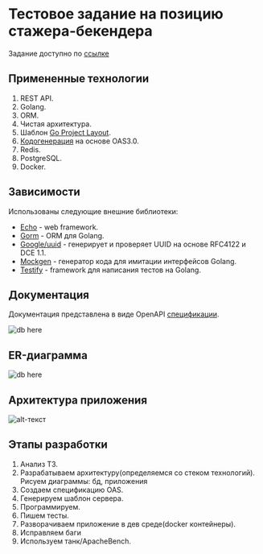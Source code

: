 Тестовое задание на позицию стажера-бекендера
==============================================

Задание доступно по [ссылке](https://github.com/olteffe/avitochat/blob/master/task.md)

Примененные технологии
-----------------------

1. REST API.
2. Golang.
3. ORM.
4. Чистая архитектура.
5. Шаблон [Go Project Layout](https://github.com/golang-standards/project-layout).
8. [Кодогенерация](https://github.com/openapitools/openapi-generator) на основе OAS3.0.
6. Redis.
7. PostgreSQL.
9. Docker.

Зависимости
------------

Использованы следующие внешние библиотеки:
* [Echo](https://github.com/labstack/echo) - web framework.
* [Gorm](https://github.com/go-gorm/gorm) - ORM для Golang.
* [Google/uuid](https://github.com/google/uuid) - генерирует и проверяет UUID на основе RFC4122 и DCE 1.1.
* [Mockgen](https://github.com/golang/mock) - генератор кода для имитации интерфейсов Golang.
* [Testify](https://github.com/stretchr/testify/) - framework для написания тестов на Golang.

Документация
--------------

Документация представлена в виде OpenAPI [спецификации](https://github.com/olteffe/avitochat/blob/master/api/openapi.yaml).

![db here](https://github.com/olteffe/avitochat/blob/master/assets/oapi.png)

ER-диаграмма
--------------
![db here](https://github.com/olteffe/avitochat/blob/master/assets/db_avitochat.png)


Архитектура приложения
-----------------------

![alt-текст](https://github.com/olteffe/avitochat/blob/master/assets/arch.png "Архитектура приложения")

Этапы разработки
-----------------

1. Анализ ТЗ.
2. Разрабатываем архитектуру(определяемся со стеком технологий). Рисуем диаграммы: бд, приложения
3. Создаем спецификацию OAS.
4. Генерируем шаблон сервера.
5. Программируем.
6. Пишем тесты.
7. Разворачиваем приложение в дев среде(docker контейнеры).
8. Исправляем баги
9. Используем танк/ApacheBench.
